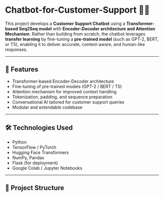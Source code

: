 # Chatbot-for-Customer-Support 🤖💬

This project develops a **Customer Support Chatbot** using a **Transformer-based Seq2Seq model** with **Encoder-Decoder architecture and Attention Mechanism**. Rather than building from scratch, the chatbot leverages **transfer learning** by fine-tuning a **pre-trained model** (such as GPT-2, BERT, or T5), enabling it to deliver accurate, context-aware, and human-like responses.

---

## 🚀 Features

- Transformer-based Encoder-Decoder architecture
- Fine-tuning of pre-trained models (GPT-2 / BERT / T5)
- Attention mechanism for improved context handling
- Tokenization, padding, and sequence preparation
- Conversational AI tailored for customer support queries
- Modular and extendable codebase

---

## 🛠️ Technologies Used

- Python
- TensorFlow / PyTorch
- Hugging Face Transformers
- NumPy, Pandas
- Flask (for deployment)
- Google Colab / Jupyter Notebooks

---

## 📁 Project Structure


